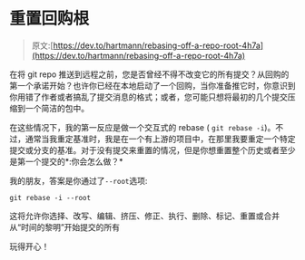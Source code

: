 # 重置回购根

> 原文:[https://dev.to/hartmann/rebasing-off-a-repo-root-4h7a](https://dev.to/hartmann/rebasing-off-a-repo-root-4h7a)

在将 git repo 推送到远程之前，您是否曾经不得不改变它的所有提交？从回购的第一个承诺开始？也许你已经在本地启动了一个回购，当你准备推它时，你意识到你用错了作者或者搞乱了提交消息的格式；或者，您可能只想将最初的几个提交压缩到一个简洁的包中。

在这些情况下，我的第一反应是做一个交互式的 rebase ( `git rebase -i`)。不过，通常当我重定基准时，我是在一个有上游的项目中，在那里我要重定一个特定提交或分支的基准。对于没有提交来重置的情况，但是你想重置整个历史或者至少是第一个提交的*:你会怎么做？*

我的朋友，答案是你通过了`--root`选项:

```
git rebase -i --root 
```

这将允许你选择、改写、编辑、挤压、修正、执行、删除、标记、重置或合并从“时间的黎明”开始提交的所有

玩得开心！